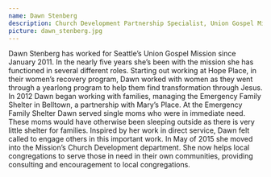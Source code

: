 ```yaml
---
name: Dawn Stenberg 
description: Church Development Partnership Specialist, Union Gospel Mission 
picture: dawn_stenberg.jpg
---
```

Dawn Stenberg has worked for Seattle’s Union Gospel Mission since January 2011.  In the nearly five years she’s been with the mission she has functioned in several different roles.  Starting out working at Hope Place, in their women’s recovery program, Dawn worked with women as they went through a yearlong program to help them find transformation through Jesus.  In 2012 Dawn began working with families, managing the Emergency Family Shelter in Belltown, a partnership with Mary’s Place.  At the Emergency Family Shelter Dawn served single moms who were in immediate need.  These moms would have otherwise been sleeping outside as there is very little shelter for families.  Inspired by her work in direct service, Dawn felt called to engage others in this important work.  In May of 2015 she moved into the Mission’s Church Development department. She now helps local congregations to serve those in need in their own communities, providing consulting and encouragement to local congregations.
